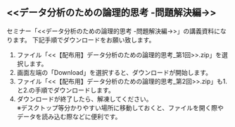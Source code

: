 ## <<データ分析のための論理的思考 -問題解決編->>
セミナー「<<データ分析のための論理的思考 -問題解決編->>」の講義資料になります。
下記手順でダウンロードをお願い致します。
1. ファイル「<<【配布用】データ分析のための論理的思考_第1回>>.zip」を選択します。
2. 画面左端の「Download」を選択すると、ダウンロードが開始します。
3. ファイル「<<【配布用】データ分析のための論理的思考_第2回>>.zip」も1.と2.の手順でダウンロードします。
4. ダウンロードが終了したら、解凍してください。<br/>
※デスクトップ等分かりやすい場所に移動しておくと、ファイルを開く際やデータを読み込む際などに便利です。
